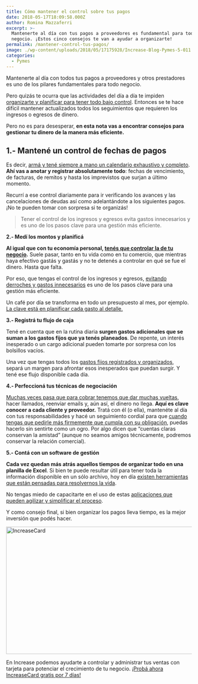 ```yaml
---
title: Cómo mantener el control sobre tus pagos
date: 2018-05-17T18:09:58.000Z
author: Romina Mazzaferri
excerpt: >-
  Mantenerte al día con tus pagos a proveedores es fundamental para todo
  negocio. ¡Estos cinco consejos te van a ayudar a organizarte!
permalink: /mantener-control-tus-pagos/
image: ./wp-content/uploads/2018/05/17175928/Increase-Blog-Pymes-5-011.png
categories:
  - Pymes
---
```

<span style="font-weight: 400;">Mantenerte al día con todos tus pagos a proveedores y otros prestadores es uno de los pilares fundamentales para todo negocio. </span>

<span style="font-weight: 400;">Pero quizás te ocurra que las actividades del día a día te impiden <a href="https://www.increasecard.com/4-claves-la-gestion-gastos/">organizarte y planificar para tener todo bajo control</a>. Entonces se te hace difícil mantener actualizados todos los seguimientos que requieren los ingresos o egresos de dinero. </span>

<span style="font-weight: 400;">Pero no es para desesperar, <strong>en esta nota vas a encontrar consejos para gestionar tu dinero de la manera más eficiente. </strong></span>

## **1.- Mantené un control de fechas de pagos**

<span style="font-weight: 400;">Es decir, <a href="https://www.increasecard.com/calendario-pagos-mejora-la-gestion-tu-negocio/">armá y tené siempre a mano un calendario exhaustivo y completo</a>. <strong>Ahí vas a anotar y registrar absolutamente todo</strong>: fechas de vencimiento, de facturas, de remitos y hasta los imprevistos que surjan a último momento.</span>

<span style="font-weight: 400;">Recurrí a ese control diariamente para ir verificando los avances y las cancelaciones de deudas así como adelantándote a los siguientes pagos. ¡No te pueden tomar con sorpresa si te organizás!</span>

> <span style="font-weight: 400;">Tener el control de los ingresos y egresos evita gastos innecesarios y es uno de los pasos clave para una gestión más eficiente.</span>

**2.- Medí los montos y planificá**

<span style="font-weight: 400;"><strong>Al igual que con tu economía personal, <a href="https://www.increasecard.com/como-hacer-un-plan-de-negocios/">tenés que controlar la de tu negocio</a>.</strong> Suele pasar, tanto en tu vida como en tu comercio, que mientras haya efectivo gastás y gastás y no te detenés a controlar en qué se fue el dinero. Hasta que falta.</span>

<span style="font-weight: 400;">Por eso, que tengas el control de los ingresos y egresos, <a href="https://www.increasecard.com/sos-eficiente-y-eficaz-en-tu-negocio/">evitando derroches y gastos innecesarios</a> es uno de los pasos clave para una gestión más eficiente. </span>

<span style="font-weight: 400;">Un café por día se transforma en todo un presupuesto al mes, por ejemplo. <a href="https://www.increasecard.com/asignarte-un-sueldo-en-tu-negocio-o-empresa-es-fundamental-te-contamos-como-hacerlo-en-tres-simples-pasos/">La clave está en planificar cada gasto al detalle.</a></span>

**3.- Registrá tu flujo de caja** 

<span style="font-weight: 400;">Tené en cuenta que en la rutina diaria <strong>surgen gastos adicionales que se suman a los gastos fijos que ya tenés planeados</strong>. De repente, un interés inesperado o un cargo adicional pueden tomarte por sorpresa con los bolsillos vacíos. </span>

<span style="font-weight: 400;">Una vez que tengas todos los <a href="https://www.increasecard.com/5-aplicaciones-para-tomar-el-control-de-tus-finanzas/">gastos fijos registrados y organizados</a>, separá un margen para afrontar esos inesperados que puedan surgir. Y tené ese flujo disponible cada día.</span>

**4.- Perfeccioná tus técnicas de negociación**

<span style="font-weight: 400;"><a href="https://www.increasecard.com/cobranzas-tiempos-inflacion/">Muchas veces pasa que para cobrar tenemos que dar muchas vueltas</a>, hacer llamados, reenviar emails y, aún así, el dinero no llega. <strong>Aquí es clave conocer a cada cliente y proveedor.</strong> Tratá con él (o ella), mantenéte al día con tus responsabilidades y hacé un seguimiento cordial para que <a href="https://www.increasecard.com/cobranzas-5-consejos-tu-negocio/">cuando tengas que pedirle más firmemente que cumpla con su obligación</a>, puedas hacerlo sin sentirte como un ogro. Por algo dicen que “cuentas claras conservan la amistad” (aunque no seamos amigos técnicamente, podremos conservar la relación comercial).</span>

**5.- Contá con un software de gestión**

<span style="font-weight: 400;"><strong>Cada vez quedan más atrás aquellos tiempos de organizar todo en una planilla de Excel</strong>. Si bien te puede resultar útil para tener toda la información disponible en un sólo archivo, hoy en día <a href="https://www.increasecard.com/4-herramientas-para-profesionalizar-tu-negocio/">existen herramientas que están pensadas para resolvernos la vida</a>. </span>

<span style="font-weight: 400;">No tengas miedo de capacitarte en el uso de estas <a href="https://www.increasecard.com/controla-tus-ventas-tarjeta-increasecard/">aplicaciones que pueden agilizar y simplificar el proceso</a>. </span>

<span style="font-weight: 400;">Y como consejo final, si bien organizar los pagos lleva tiempo, es la mejor inversión que podés hacer.</span>

[<img class="aligncenter wp-image-2937 size-full" src="https://d1nzec96y7u1ro.cloudfront.net/wp-content/uploads/2018/02/04133256/Banner.png" alt="IncreaseCard" width="1001" height="345" srcset="https://d1nzec96y7u1ro.cloudfront.net/wp-content/uploads/2018/02/04133256/Banner.png 1001w, https://d1nzec96y7u1ro.cloudfront.net/wp-content/uploads/2018/02/04133256/Banner-300x103.png 300w, https://d1nzec96y7u1ro.cloudfront.net/wp-content/uploads/2018/02/04133256/Banner-768x265.png 768w" sizes="(max-width: 1001px) 100vw, 1001px" />](https://goo.gl/LgHDdP)

En Increase podemos ayudarte a controlar y administrar tus ventas con tarjeta para potenciar el crecimiento de tu negocio. [¡Probá ahora IncreaseCard gratis por 7 días!](https://goo.gl/LgHDdP)
